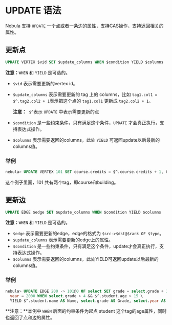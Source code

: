 # UPDATE 语法

Nebula 支持 `UPDATE` 一个点或者一条边的属性，支持CAS操作，支持返回相关的属性。

## 更新点

```sql
UPDATE VERTEX $vid SET $update_columns WHEN $condition YIELD $columns
```

**注意：**`WHEN` 和 `YIELD` 是可选的。

- `$vid` 表示需要更新的vertex id。
- `$update_columns` 表示需要更新的 tag 上的 columns，比如 `tag1.col1 = $^.tag2.col2 + 1`表示把这个点的 `tag1.col1` 更新成 `tag2.col2 + 1`。

    **注意：**  `$^`表示 `UPDATE` 中表示需要更新的点

- `$condition` 是一些约束条件，只有满足这个条件，`UPDATE` 才会真正执行，支持表达式操作。
- `$columns` 表示需要返回的columns，此处 `YIELD` 可返回update以后最新的columns值。

### 举例

```sql
nebula> UPDATE VERTEX 101 SET course.credits = $^.course.credits + 1, building.name = "No8" WHEN $^.course.name == "Math" && $^.course.credits > 2 YIELD $^.course.name AS Name, $^.course.credits AS Credits, $^.building.name
```

这个例子里面，101 共有两个tag，即course和building。

## 更新边

```sql
UPDATE EDGE $edge SET $update_columns WHEN $condition YIELD $columns
```

**注意：**`WHEN` 和 `YIELD` 是可选的。

- `$edge` 表示需要更新的edge，edge的格式为 `$src->$dst@$rank OF $type`。
- `$update_columns` 表示需要更新的edge上的属性。
- `$condition` 是一些约束条件，只有满足这个条件，update才会真正执行，支持表达式操作。
- `$columns` 表示需要返回的columns，此处YIELD可返回update以后最新的columns值。

### 举例

```sql
nebula> UPDATE EDGE 200 -> 101@0 OF select SET grade = select.grade + 1, \
  year = 2000 WHEN select.grade > 4 && $^.student.age > 15 \
  YIELD $^.student.name AS Name, select.grade AS Grade, select.year AS Year
```

**注意：**本例中 `WHEN` 后面的约束条件为起点 student 这个tag的age属性，同时也返回了点和边的属性。
